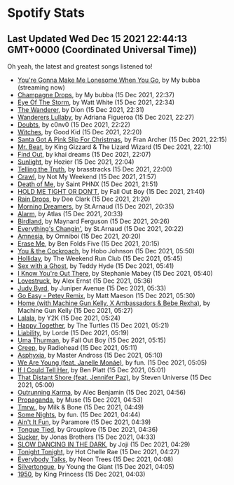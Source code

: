 
# Spotify Stats
## Last Updated Wed Dec 15 2021 22:44:13 GMT+0000 (Coordinated Universal Time))

Oh yeah, the latest and greatest songs listened to!

- [You're Gonna Make Me Lonesome When You Go](https://www.last.fm/music/My+bubba/_/You%27re+Gonna+Make+Me+Lonesome+When+You+Go), by My bubba (streaming now)
- [Champagne Drops](https://www.last.fm/music/My+bubba/_/Champagne+Drops), by My bubba (15 Dec 2021, 22:37)
- [Eye Of The Storm](https://www.last.fm/music/Watt+White/_/Eye+Of+The+Storm), by Watt White (15 Dec 2021, 22:34)
- [The Wanderer](https://www.last.fm/music/Dion/_/The+Wanderer), by Dion (15 Dec 2021, 22:31)
- [Wanderers Lullaby](https://www.last.fm/music/Adriana+Figueroa/_/Wanderers+Lullaby), by Adriana Figueroa (15 Dec 2021, 22:27)
- [Doubts](https://www.last.fm/music/c0nv0/_/Doubts), by c0nv0 (15 Dec 2021, 22:22)
- [Witches](https://www.last.fm/music/Good+Kid/_/Witches), by Good Kid (15 Dec 2021, 22:20)
- [Santa Got A Pink Slip For Christmas](https://www.last.fm/music/Fran+Archer/_/Santa+Got+A+Pink+Slip+For+Christmas), by Fran Archer (15 Dec 2021, 22:15)
- [Mr. Beat](https://www.last.fm/music/King+Gizzard+&+The+Lizard+Wizard/_/Mr.+Beat), by King Gizzard & The Lizard Wizard (15 Dec 2021, 22:10)
- [Find Out](https://www.last.fm/music/khai+dreams/_/Find+Out), by khai dreams (15 Dec 2021, 22:07)
- [Sunlight](https://www.last.fm/music/Hozier/_/Sunlight), by Hozier (15 Dec 2021, 22:04)
- [Telling the Truth](https://www.last.fm/music/brasstracks/_/Telling+the+Truth), by brasstracks (15 Dec 2021, 22:00)
- [Crawl](https://www.last.fm/music/Not+My+Weekend/_/Crawl), by Not My Weekend (15 Dec 2021, 21:57)
- [Death of Me](https://www.last.fm/music/Saint+PHNX/_/Death+of+Me), by Saint PHNX (15 Dec 2021, 21:51)
- [HOLD ME TIGHT OR DON’T](https://www.last.fm/music/Fall+Out+Boy/_/HOLD+ME+TIGHT+OR+DON%E2%80%99T), by Fall Out Boy (15 Dec 2021, 21:40)
- [Rain Drops](https://www.last.fm/music/Dee+Clark/_/Rain+Drops), by Dee Clark (15 Dec 2021, 21:20)
- [Morning Dreamers](https://www.last.fm/music/St.Arnaud/_/Morning+Dreamers), by St.Arnaud (15 Dec 2021, 20:35)
- [Alarm](https://www.last.fm/music/Atlas/_/Alarm), by Atlas (15 Dec 2021, 20:33)
- [Birdland](https://www.last.fm/music/Maynard+Ferguson/_/Birdland), by Maynard Ferguson (15 Dec 2021, 20:26)
- [Everything's Changin'](https://www.last.fm/music/St.Arnaud/_/Everything%27s+Changin%27), by St.Arnaud (15 Dec 2021, 20:22)
- [Amnesia](https://www.last.fm/music/Omniboi/_/Amnesia), by Omniboi (15 Dec 2021, 20:20)
- [Erase Me](https://www.last.fm/music/Ben+Folds+Five/_/Erase+Me), by Ben Folds Five (15 Dec 2021, 20:15)
- [You & the Cockroach](https://www.last.fm/music/Hobo+Johnson/_/You+&+the+Cockroach), by Hobo Johnson (15 Dec 2021, 05:50)
- [Holliday](https://www.last.fm/music/The+Weekend+Run+Club/_/Holliday), by The Weekend Run Club (15 Dec 2021, 05:45)
- [Sex with a Ghost](https://www.last.fm/music/Teddy+Hyde/_/Sex+with+a+Ghost), by Teddy Hyde (15 Dec 2021, 05:41)
- [I Know You're Out There](https://www.last.fm/music/Stephanie+Mabey/_/I+Know+You%27re+Out+There), by Stephanie Mabey (15 Dec 2021, 05:40)
- [Lovestruck](https://www.last.fm/music/Alex+Ernst/_/Lovestruck), by Alex Ernst (15 Dec 2021, 05:36)
- [Judy Byrd](https://www.last.fm/music/Juniper+Avenue/_/Judy+Byrd), by Juniper Avenue (15 Dec 2021, 05:33)
- [Go Easy - Petey Remix](https://www.last.fm/music/Matt+Maeson/_/Go+Easy+-+Petey+Remix), by Matt Maeson (15 Dec 2021, 05:30)
- [Home (with Machine Gun Kelly, X Ambassadors & Bebe Rexha)](https://www.last.fm/music/Machine+Gun+Kelly/_/Home+(with+Machine+Gun+Kelly,+X+Ambassadors+&+Bebe+Rexha)), by Machine Gun Kelly (15 Dec 2021, 05:27)
- [Lalala](https://www.last.fm/music/Y2K/_/Lalala), by Y2K (15 Dec 2021, 05:24)
- [Happy Together](https://www.last.fm/music/The+Turtles/_/Happy+Together), by The Turtles (15 Dec 2021, 05:21)
- [Liability](https://www.last.fm/music/Lorde/_/Liability), by Lorde (15 Dec 2021, 05:19)
- [Uma Thurman](https://www.last.fm/music/Fall+Out+Boy/_/Uma+Thurman), by Fall Out Boy (15 Dec 2021, 05:15)
- [Creep](https://www.last.fm/music/Radiohead/_/Creep), by Radiohead (15 Dec 2021, 05:11)
- [Asphyxia](https://www.last.fm/music/Master+Andross/_/Asphyxia), by Master Andross (15 Dec 2021, 05:10)
- [We Are Young (feat. Janelle Monáe)](https://www.last.fm/music/fun./_/We+Are+Young+(feat.+Janelle+Mon%C3%A1e)), by fun. (15 Dec 2021, 05:05)
- [If I Could Tell Her](https://www.last.fm/music/Ben+Platt/_/If+I+Could+Tell+Her), by Ben Platt (15 Dec 2021, 05:01)
- [That Distant Shore (feat. Jennifer Paz)](https://www.last.fm/music/Steven+Universe/_/That+Distant+Shore+(feat.+Jennifer+Paz)), by Steven Universe (15 Dec 2021, 05:00)
- [Outrunning Karma](https://www.last.fm/music/Alec+Benjamin/_/Outrunning+Karma), by Alec Benjamin (15 Dec 2021, 04:56)
- [Propaganda](https://www.last.fm/music/Muse/_/Propaganda), by Muse (15 Dec 2021, 04:53)
- [Tmrw.](https://www.last.fm/music/Milk+&+Bone/_/Tmrw.), by Milk & Bone (15 Dec 2021, 04:49)
- [Some Nights](https://www.last.fm/music/fun./_/Some+Nights), by fun. (15 Dec 2021, 04:44)
- [Ain't It Fun](https://www.last.fm/music/Paramore/_/Ain%27t+It+Fun), by Paramore (15 Dec 2021, 04:39)
- [Tongue Tied](https://www.last.fm/music/Grouplove/_/Tongue+Tied), by Grouplove (15 Dec 2021, 04:36)
- [Sucker](https://www.last.fm/music/Jonas+Brothers/_/Sucker), by Jonas Brothers (15 Dec 2021, 04:33)
- [SLOW DANCING IN THE DARK](https://www.last.fm/music/Joji/_/SLOW+DANCING+IN+THE+DARK), by Joji (15 Dec 2021, 04:29)
- [Tonight Tonight](https://www.last.fm/music/Hot+Chelle+Rae/_/Tonight+Tonight), by Hot Chelle Rae (15 Dec 2021, 04:27)
- [Everybody Talks](https://www.last.fm/music/Neon+Trees/_/Everybody+Talks), by Neon Trees (15 Dec 2021, 04:08)
- [Silvertongue](https://www.last.fm/music/Young+the+Giant/_/Silvertongue), by Young the Giant (15 Dec 2021, 04:05)
- [1950](https://www.last.fm/music/King+Princess/_/1950), by King Princess (15 Dec 2021, 04:03)
